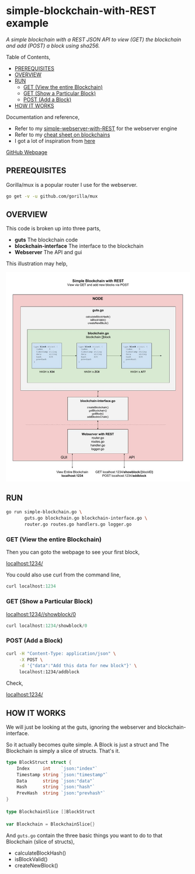 # simple-blockchain-with-REST example

_A simple blockchain with a REST JSON API to view (GET) the blockchain
and add (POST) a block using sha256._

Table of Contents,

* [PREREQUISITES](https://github.com/JeffDeCola/my-go-examples/tree/master/blockchain/simple-blockchain-with-REST#prerequisites)
* [OVERVIEW](https://github.com/JeffDeCola/my-go-examples/tree/master/blockchain/simple-blockchain-with-REST#overview)
* [RUN](https://github.com/JeffDeCola/my-go-examples/tree/master/blockchain/simple-blockchain-with-REST#run)
  * [GET (View the entire Blockchain)](https://github.com/JeffDeCola/my-go-examples/tree/master/blockchain/simple-blockchain-with-REST#get-view-the-entire-blockchain)
  * [GET (Show a Particular Block)](https://github.com/JeffDeCola/my-go-examples/tree/master/blockchain/simple-blockchain-with-REST#get-show-a-particular-block)
  * [POST (Add a Block)](https://github.com/JeffDeCola/my-go-examples/tree/master/blockchain/simple-blockchain-with-REST#post-add-a-block)
* [HOW IT WORKS](https://github.com/JeffDeCola/my-go-examples/tree/master/blockchain/simple-blockchain-with-REST#how-it-works)

Documentation and reference,

* Refer to my
  [simple-webserver-with-REST](https://github.com/JeffDeCola/my-go-examples/tree/master/api/simple-webserver-with-REST)
  for the webserver engine
* Refer to my
  [cheat sheet on blockchains](https://github.com/JeffDeCola/my-cheat-sheets/tree/master/software/development/software-architectures/blockchain/blockchain-cheat-sheet)
* I got a lot of inspiration from
  [here](https://github.com/mycoralhealth/blockchain-tutorial/blob/master/main.go)

[GitHub Webpage](https://jeffdecola.github.io/my-go-examples/)

## PREREQUISITES

Gorilla/mux is a popular router I use for the webserver.

```bash
go get -v -u github.com/gorilla/mux
```

## OVERVIEW

This code is broken up into three parts,

* **guts** The blockchain code
* **blockchain-interface** The interface to the blockchain
* **Webserver** The API and gui

This illustration may help,

![IMAGE - simple-blockchain-with-REST - IMAGE](https://github.com/JeffDeCola/my-go-examples/blob/master/docs/pics/simple-blockchain-with-REST.jpg)

## RUN

```bash
go run simple-blockchain.go \
       guts.go blockchain.go blockchain-interface.go \
       router.go routes.go handlers.go logger.go
```

### GET (View the entire Blockchain)

Then you can goto the webpage to see your first block,

[localhost:1234/](http://localhost:1234/)

You could also use curl from the command line,

```go
curl localhost:1234
```

### GET (Show a Particular Block)

[localhost:1234//showblock/0](http://localhost:1234/showblock/0)

```go
curl localhost:1234/showblock/0
```

### POST (Add a Block)

```bash
curl -H "Content-Type: application/json" \
     -X POST \
     -d '{"data":"Add this data for new block"}' \
     localhost:1234/addblock
```

Check,

[localhost:1234/](http://localhost:1234/)

## HOW IT WORKS

We will just be looking at the guts, ignoring the webserver and blockchain-interface.

So it actually becomes quite simple. A Block is just a struct and The Blockchain
is simply a slice of structs. That's it.

```go
type BlockStruct struct {
    Index     int    `json:"index"`
    Timestamp string `json:"timestamp"`
    Data      string `json:"data"`
    Hash      string `json:"hash"`
    PrevHash  string `json:"prevhash"`
}

type BlockchainSlice []BlockStruct

var Blockchain = BlockchainSlice{}
```

And `guts.go` contain the three basic things you want to do
to that Blockchain (slice of structs),

* calculateBlockHash()
* isBlockValid()
* createNewBlock()
